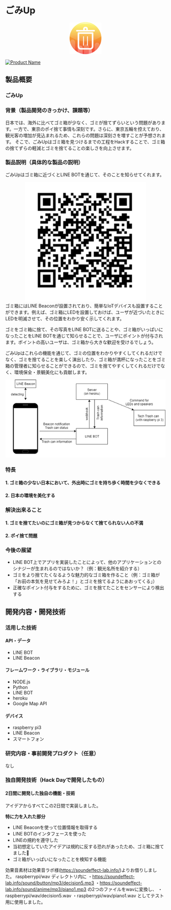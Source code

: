 # ごみUp

<div style="text-align:center">
<img src="icons/gomi1.svg" width=100px height=100px alt="ごみicon">
</div>

[![Product Name](image.png)](https://www.youtube.com/watch?v=G5rULR53uMk)

## 製品概要
### ごみUp

### 背景（製品開発のきっかけ、課題等）
日本では、海外に比べてゴミ箱が少なく、ゴミが捨てずらいという問題があります。一方で、東京のポイ捨て事情も深刻です。さらに、東京五輪を控えており、観光客の増加が見込まれるため、これらの問題は深刻さを増すことが予想されます。
そこで、ごみUpはゴミ箱を見つけるまでの工程をHackすることで、ゴミ箱の捨てずらの軽減とゴミを捨てることの楽しさを向上させます。

### 製品説明（具体的な製品の説明）
ごみUpはゴミ箱に近づくとLINE BOTを通じて、そのことを知らせてくれます。
<div style="text-align:center">
<img src="linebotQR.png"  alt="LINEBOT QRコード">
</div>
ゴミ箱にはLINE Beaconが設置されており、簡単なIoTデバイスも設置することができます。例えば、ゴミ箱にLEDを設置しておけば、ユーザが近づいたときにLEDを明滅させて、その位置をわかり安く示してくれます。

ゴミをゴミ箱に捨て、その写真をLINE BOTに送ることや、ゴミ箱がいっぱいになったことをLINE BOTを通じて知らせることで、ユーザにポイントが付与されます。ポイントの高いユーザは、ゴミ箱から大きな歓迎を受けるでしょう。

ごみUpはこれらの機能を通じて、ゴミの位置をわかりやすくしてくれるだけでなく、ゴミを捨てることを楽しく演出したり、ゴミ箱が満杯になったことをゴミ箱の管理者に知らせることができるので、ゴミを捨てやすくしてくれるだけでなく、環境保全・景観美化にも貢献します。

<div style="text-align:center">
<img src="gomiup_specification.png"  alt="ごみUp 仕様書">
</div>


### 特長
#### 1. ゴミ箱の少ない日本において、外出時にゴミを持ち歩く時間を少なくできる
#### 2. 日本の環境を美化する

### 解決出来ること
#### 1. ゴミを捨てたいのにゴミ箱が見つからなくて捨てられない人の不満
#### 2. ポイ捨て問題

### 今後の展望
- LINE BOT上でアプリを実装したことによって、他のアプリケーションとのシナジーが生まれるのではないか？（例：観光名所を紹介する）
- ゴミをより捨てたくなるような魅力的なゴミ箱を作ること（例：ゴミ箱が「お前の本気を見せてみろよ！」とゴミを捨てるようにあおってくる」）
- 正確なポイント付与をするために、ゴミを捨てたことをセンサーにより検出する

## 開発内容・開発技術
### 活用した技術
#### API・データ
* LINE BOT
* LINE Beacon


#### フレームワーク・ライブラリ・モジュール
* NODE.js
* Python
* LINE BOT
* heroku
* Google Map API

#### デバイス
* raspberry pi3
* LINE Beacon
* スマートフォン

### 研究内容・事前開発プロダクト（任意）
なし


### 独自開発技術（Hack Dayで開発したもの）
#### 2日間に開発した独自の機能・技術
アイデアからすべてこの2日間で実装しました。

**特に力を入れた部分**
- LINE Beaconを使って位置情報を取得する
- LINE BOTのインタフェースを使った
- LINEの規約を遵守した
 - 当初想定していたアイデアは規約に反する恐れがあったため、ゴミ箱に捨てました🚮
- ゴミ箱がいっぱいになったことを検知する機能


効果音素材は効果音ラボ様(https://soundeffect-lab.info/)よりお借りしました。
raspberrypi/wav ディレクトリ内に
・https://soundeffect-lab.info/sound/button/mp3/decision5.mp3
・https://soundeffect-lab.info/sound/anime/mp3/piano1.mp3
の2つのファイルをwavに変換し、
・raspberrypi/wav/decision5.wav
・raspberrypi/wav/piano1.wav
としてテスト用に使用しました。
